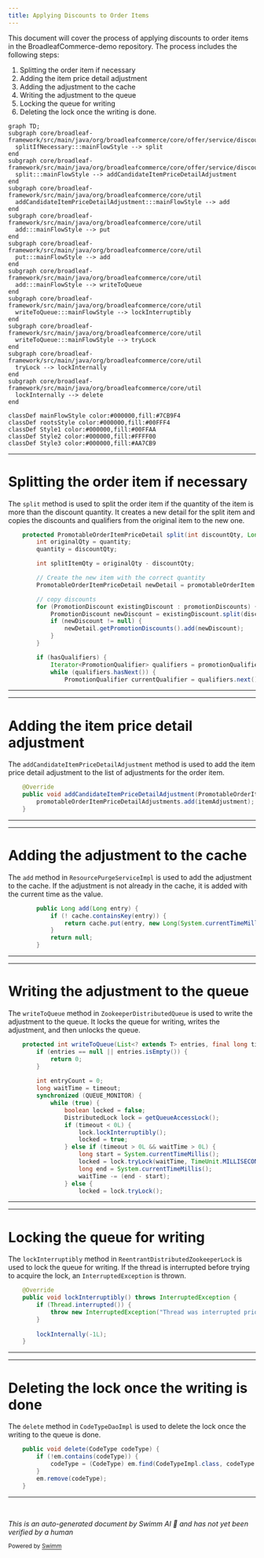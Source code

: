 ```yaml
---
title: Applying Discounts to Order Items
---
```

This document will cover the process of applying discounts to order items in the BroadleafCommerce-demo repository. The process includes the following steps:

1. Splitting the order item if necessary
2. Adding the item price detail adjustment
3. Adding the adjustment to the cache
4. Writing the adjustment to the queue
5. Locking the queue for writing
6. Deleting the lock once the writing is done.

```mermaid
graph TD;
subgraph core/broadleaf-framework/src/main/java/org/broadleafcommerce/core/offer/service/discount/domain/PromotableOrderItemPriceDetailImpl.java
  splitIfNecessary:::mainFlowStyle --> split
end
subgraph core/broadleaf-framework/src/main/java/org/broadleafcommerce/core/offer/service/discount/domain/PromotableOrderItemPriceDetailImpl.java
  split:::mainFlowStyle --> addCandidateItemPriceDetailAdjustment
end
subgraph core/broadleaf-framework/src/main/java/org/broadleafcommerce/core/util
  addCandidateItemPriceDetailAdjustment:::mainFlowStyle --> add
end
subgraph core/broadleaf-framework/src/main/java/org/broadleafcommerce/core/util
  add:::mainFlowStyle --> put
end
subgraph core/broadleaf-framework/src/main/java/org/broadleafcommerce/core/util
  put:::mainFlowStyle --> add
end
subgraph core/broadleaf-framework/src/main/java/org/broadleafcommerce/core/util
  add:::mainFlowStyle --> writeToQueue
end
subgraph core/broadleaf-framework/src/main/java/org/broadleafcommerce/core/util
  writeToQueue:::mainFlowStyle --> lockInterruptibly
end
subgraph core/broadleaf-framework/src/main/java/org/broadleafcommerce/core/util
  writeToQueue:::mainFlowStyle --> tryLock
end
subgraph core/broadleaf-framework/src/main/java/org/broadleafcommerce/core/util
  tryLock --> lockInternally
end
subgraph core/broadleaf-framework/src/main/java/org/broadleafcommerce/core/util
  lockInternally --> delete
end

classDef mainFlowStyle color:#000000,fill:#7CB9F4
classDef rootsStyle color:#000000,fill:#00FFF4
classDef Style1 color:#000000,fill:#00FFAA
classDef Style2 color:#000000,fill:#FFFF00
classDef Style3 color:#000000,fill:#AA7CB9
```

<SwmSnippet path="/core/broadleaf-framework/src/main/java/org/broadleafcommerce/core/offer/service/discount/domain/PromotableOrderItemPriceDetailImpl.java" line="548">

---

# Splitting the order item if necessary

The `split` method is used to split the order item if the quantity of the item is more than the discount quantity. It creates a new detail for the split item and copies the discounts and qualifiers from the original item to the new one.

```java
    protected PromotableOrderItemPriceDetail split(int discountQty, Long offerId, boolean hasQualifiers) {
        int originalQty = quantity;
        quantity = discountQty;

        int splitItemQty = originalQty - discountQty;

        // Create the new item with the correct quantity
        PromotableOrderItemPriceDetail newDetail = promotableOrderItem.createNewDetail(splitItemQty);

        // copy discounts
        for (PromotionDiscount existingDiscount : promotionDiscounts) {
            PromotionDiscount newDiscount = existingDiscount.split(discountQty);
            if (newDiscount != null) {
                newDetail.getPromotionDiscounts().add(newDiscount);
            }
        }

        if (hasQualifiers) {
            Iterator<PromotionQualifier> qualifiers = promotionQualifiers.iterator();
            while (qualifiers.hasNext()) {
                PromotionQualifier currentQualifier = qualifiers.next();
```

---

</SwmSnippet>

<SwmSnippet path="/core/broadleaf-framework/src/main/java/org/broadleafcommerce/core/offer/service/discount/domain/PromotableOrderItemPriceDetailImpl.java" line="61">

---

# Adding the item price detail adjustment

The `addCandidateItemPriceDetailAdjustment` method is used to add the item price detail adjustment to the list of adjustments for the order item.

```java
    @Override
    public void addCandidateItemPriceDetailAdjustment(PromotableOrderItemPriceDetailAdjustment itemAdjustment) {
        promotableOrderItemPriceDetailAdjustments.add(itemAdjustment);
    }
```

---

</SwmSnippet>

<SwmSnippet path="/core/broadleaf-framework/src/main/java/org/broadleafcommerce/core/util/service/ResourcePurgeServiceImpl.java" line="593">

---

# Adding the adjustment to the cache

The `add` method in `ResourcePurgeServiceImpl` is used to add the adjustment to the cache. If the adjustment is not already in the cache, it is added with the current time as the value.

```java
        public Long add(Long entry) {
            if (! cache.containsKey(entry)) {
                return cache.put(entry, new Long(System.currentTimeMillis()));
            }
            return null;
        }
```

---

</SwmSnippet>

<SwmSnippet path="/core/broadleaf-framework/src/main/java/org/broadleafcommerce/core/util/queue/ZookeeperDistributedQueue.java" line="503">

---

# Writing the adjustment to the queue

The `writeToQueue` method in `ZookeeperDistributedQueue` is used to write the adjustment to the queue. It locks the queue for writing, writes the adjustment, and then unlocks the queue.

```java
    protected int writeToQueue(List<? extends T> entries, final long timeout) throws InterruptedException {
        if (entries == null || entries.isEmpty()) {
            return 0;
        }
        
        int entryCount = 0;
        long waitTime = timeout;
        synchronized (QUEUE_MONITOR) {
            while (true) {
                boolean locked = false;
                DistributedLock lock = getQueueAccessLock();
                if (timeout < 0L) {
                    lock.lockInterruptibly();
                    locked = true;
                } else if (timeout > 0L && waitTime > 0L) {
                    long start = System.currentTimeMillis();
                    locked = lock.tryLock(waitTime, TimeUnit.MILLISECONDS);
                    long end = System.currentTimeMillis();
                    waitTime -= (end - start);
                } else {
                    locked = lock.tryLock();
```

---

</SwmSnippet>

<SwmSnippet path="/core/broadleaf-framework/src/main/java/org/broadleafcommerce/core/util/lock/ReentrantDistributedZookeeperLock.java" line="335">

---

# Locking the queue for writing

The `lockInterruptibly` method in `ReentrantDistributedZookeeperLock` is used to lock the queue for writing. If the thread is interrupted before trying to acquire the lock, an `InterruptedException` is thrown.

```java
    @Override
    public void lockInterruptibly() throws InterruptedException {
        if (Thread.interrupted()) {
            throw new InterruptedException("Thread was interrupted prior to trying to acquire the lock.");
        }
        
        lockInternally(-1L);
    }
```

---

</SwmSnippet>

<SwmSnippet path="/core/broadleaf-framework/src/main/java/org/broadleafcommerce/core/util/dao/CodeTypeDaoImpl.java" line="51">

---

# Deleting the lock once the writing is done

The `delete` method in `CodeTypeDaoImpl` is used to delete the lock once the writing to the queue is done.

```java
    public void delete(CodeType codeType) {
        if (!em.contains(codeType)) {
            codeType = (CodeType) em.find(CodeTypeImpl.class, codeType.getId());
        }
        em.remove(codeType);
    }
```

---

</SwmSnippet>

&nbsp;

*This is an auto-generated document by Swimm AI 🌊 and has not yet been verified by a human*

<SwmMeta version="3.0.0" repo-id="Z2l0aHViJTNBJTNBQnJvYWRsZWFmQ29tbWVyY2UtZGVtbyUzQSUzQWdpbGFkbmF2b3Q=" repo-name="BroadleafCommerce-demo" doc-type="flows"><sup>Powered by [Swimm](/)</sup></SwmMeta>
